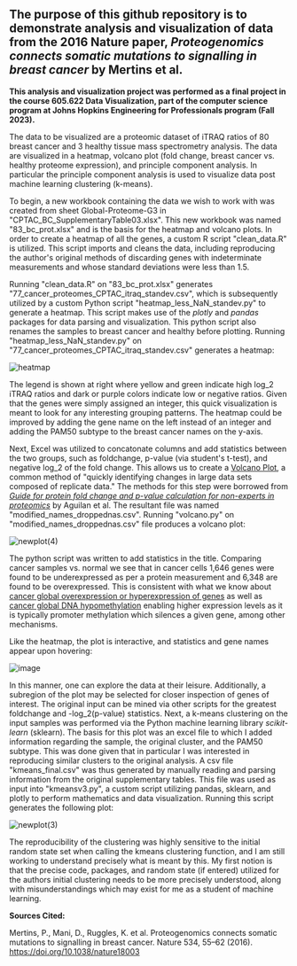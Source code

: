 ## The purpose of this github repository is to demonstrate analysis and visualization of data from the 2016 Nature paper, *Proteogenomics connects somatic mutations to signalling in breast cancer* by Mertins et al.

**This analysis and visualization project was performed as a final project in the course 605.622 Data Visualization, part of the computer science program at Johns Hopkins Engineering for Professionals program (Fall 2023).**

The data to be visualized are a proteomic dataset of iTRAQ ratios of 80 breast cancer and 3 healthy tissue mass spectrometry analysis. The data are visualized in a heatmap, volcano plot (fold change, breast cancer vs. healthy proteome expression), and principle component analysis. In particular the principle component analysis is used to visualize data post machine learning clustering (k-means).

To begin, a new workbook containing the data we wish to work with was created from sheet Global-Proteome-G3 in "CPTAC_BC_SupplementaryTable03.xlsx". This new workbook was named "83_bc_prot.xlsx" and is the basis for the heatmap and volcano plots. In order to create a heatmap of all the genes, a custom R script "clean_data.R" is utilized. This script imports and cleans the data, including reproducing the author's original methods of discarding genes with indeterminate measurements and whose standard deviations were less than 1.5. 

Running "clean_data.R" on "83_bc_prot.xlsx" generates "77_cancer_proteomes_CPTAC_itraq_standev.csv", which is subsequently utilized by a custom Python script "heatmap_less_NaN_standev.py" to generate a heatmap. This script makes use of the *plotly* and *pandas* packages for data parsing and visualization. This python script also renames the samples to breast cancer and healthy before plotting. Running "heatmap_less_NaN_standev.py" on "77_cancer_proteomes_CPTAC_itraq_standev.csv" generates a heatmap:


![heatmap](https://github.com/slang314/proteogenomics-reproduction/assets/155842228/549c56bc-2f9b-4721-9b9d-ba335d34206f)


The legend is shown at right where yellow and green indicate high log_2 iTRAQ ratios and dark or purple colors indicate low or negative ratios. Given that the genes were simply assigned an integer, this quick visualization is meant to look for any interesting grouping patterns. The heatmap could be improved by adding the gene name on the left instead of an integer and adding the PAM50 subtype to the breast cancer names on the y-axis.

Next, Excel was utilized to concatonate columns and add statistics between the two groups, such as foldchange, p-value (via student's t-test), and negative log_2 of the fold change. This allows us to create a [Volcano Plot](https://en.wikipedia.org/wiki/Volcano_plot_(statistics)), a common method of "quickly identifying changes in large data sets composed of replicate data." The methods for this step were borrowed from [_Guide for protein fold change and p-value calculation for non-experts in proteomics_](https://pubs.rsc.org/en/content/articlelanding/2020/mo/d0mo00087f) by Aguilan et al. The resultant file was named "modified_names_droppednas.csv". Running "volcano.py" on "modified_names_droppednas.csv" file produces a volcano plot:

![newplot(4)](https://github.com/slang314/proteogenomics-reproduction/assets/155842228/486ceccb-d4c7-4525-8a4d-278048cc0770)

The python script was written to add statistics in the title. Comparing cancer samples vs. normal we see that in cancer cells 1,646 genes were found to be underexpressed as per a protein measurement and 6,348 are found to be overexpressed. This is consistent with what we know about [cancer global overexpression or hyperexpression of genes](https://www.ncbi.nlm.nih.gov/pmc/articles/PMC9683723/) as well as [cancer global DNA hypomethylation](https://www.nature.com/articles/nature18003) enabling higher expression levels as it is typically promoter methylation which silences a given gene, among other mechanisms. 

Like the heatmap, the plot is interactive, and statistics and gene names appear upon hovering:

![image](https://github.com/slang314/proteogenomics-reproduction/assets/155842228/e7d73170-557a-4f8f-ab5c-dc0ac627e2da)


In this manner, one can explore the data at their leisure. Additionally, a subregion of the plot may be selected for closer inspection of genes of interest. The original input can be mined via other scripts for the greatest foldchange and -log_2(p-value) statistics.
Next, a k-means clustering on the input samples was performed via the Python machine learning library _scikit-learn_ (sklearn). The basis for this plot was an excel file to which I added information regarding the sample, the original cluster, and the PAM50 subtype. This was done given that in particular I was interested in reproducing similar clusters to the original analysis. A csv file "kmeans_final.csv" was thus generated by manually reading and parsing information from the original supplementary tables. This file was used as input into "kmeansv3.py", a custom script utilizing pandas, sklearn, and plotly to perform mathematics and data visualization. Running this script generates the following plot:

![newplot(3)](https://github.com/slang314/proteogenomics-reproduction/assets/155842228/4a1f0c4f-38f8-4da8-990f-48829a99cbc8)

The reproducibility of the clustering was highly sensitive to the initial random state set when calling the kmeans clustering function, and I am still working to understand precisely what is meant by this. My first notion is that the precise code, packages, and random state (if entered) utilized for the authors initial clustering needs to be more precisely understood, along with misunderstandings which may exist for me as a student of machine learning.


**Sources Cited:**

Mertins, P., Mani, D., Ruggles, K. et al. Proteogenomics connects somatic mutations to signalling in breast cancer. Nature 534, 55–62 (2016). https://doi.org/10.1038/nature18003
